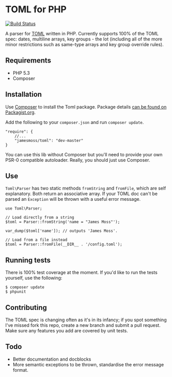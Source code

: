 # TOML for PHP

[![Build Status](https://travis-ci.org/jamesmoss/toml.png?branch=master)](https://travis-ci.org/jamesmoss/toml)

A parser for [TOML](https://github.com/mojombo/toml) written in PHP. Currently supports 100% of the TOML spec: dates, multiline arrays, key groups - the lot (including all of the more minor restrictions such as same-type arrays and key group override rules).

## Requirements

- PHP 5.3
- Composer

## Installation

Use [Composer](http://getcomposer.org/) to install the Toml package. Package details [can be found on Packagist.org](https://packagist.org/packages/jamesmoss/toml).

Add the following to your `composer.json` and run `composer update`.

    "require": {
    	//...
        "jamesmoss/toml": "dev-master"
    }

You can use this lib without Composer but you'll need to provide your own PSR-0 compatible autoloader. Really, you should just use Composer.

## Use

`Toml\Parser` has two static methods `fromString` and `fromFile`, which are self explanatory. Both return an associative array. If your TOML doc can't be parsed an `Exception` will be thrown with a useful error message.

    use Toml\Parser;
    
    // Load directly from a string
    $toml = Parser::fromString('name = "James Moss"');

    var_dump($toml['name']); // outputs 'James Moss'.
    
    // Load from a file instead
    $toml = Parser::fromFile(__DIR__ . '/config.toml');
    
## Running tests

There is 100% test coverage at the moment. If you'd like to run the tests yourself, use the following:

    $ composer update
    $ phpunit

## Contributing

The TOML spec is changing often as it's in its infancy; if you spot something I've missed fork this repo, create a new branch and submit a pull request. Make sure any features you add are covered by unit tests.  
   
## Todo

- Better documentation and docblocks
- More semantic exceptions to be thrown, standardise the error message format.